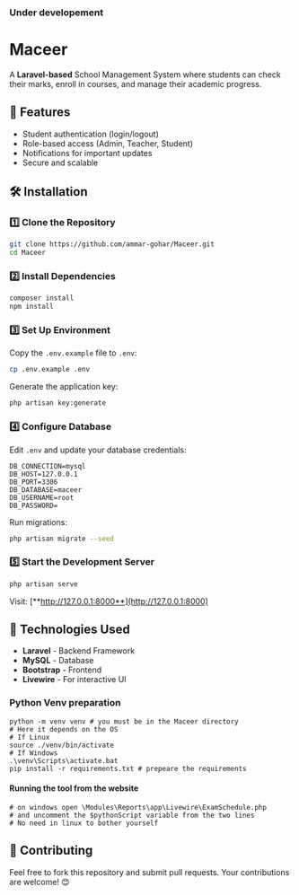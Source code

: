 ### Under developement
# Maceer

A **Laravel-based** School Management System where students can check their marks, enroll in courses, and manage their academic progress.

## 🚀 Features

- Student authentication (login/logout)
- Role-based access (Admin, Teacher, Student)
- Notifications for important updates
- Secure and scalable

## 🛠️ Installation

### 1️⃣ Clone the Repository

```bash
git clone https://github.com/ammar-gohar/Maceer.git
cd Maceer
```

### 2️⃣ Install Dependencies

```bash
composer install
npm install
```

### 3️⃣ Set Up Environment

Copy the `.env.example` file to `.env`:

```bash
cp .env.example .env
```

Generate the application key:

```bash
php artisan key:generate
```

### 4️⃣ Configure Database

Edit `.env` and update your database credentials:

```env
DB_CONNECTION=mysql
DB_HOST=127.0.0.1
DB_PORT=3306
DB_DATABASE=maceer
DB_USERNAME=root
DB_PASSWORD=
```

Run migrations:

```bash
php artisan migrate --seed
```

### 5️⃣ Start the Development Server

```bash
php artisan serve
```
Visit: [**http://127.0.0.1:8000**](http://127.0.0.1:8000)

## 📌 Technologies Used

- **Laravel** - Backend Framework
- **MySQL** - Database
- **Bootstrap** - Frontend
- **Livewire** - For interactive UI

### Python Venv preparation

```
python -m venv venv # you must be in the Maceer directory
# Here it depends on the OS
# If Linux
source ./venv/bin/activate
# If Windows
.\venv\Scripts\activate.bat
pip install -r requirements.txt # prepeare the requirements
```

#### Running the tool from the website
```
# on windows open \Modules\Reports\app\Livewire\ExamSchedule.php
# and uncomment the $pythonScript variable from the two lines
# No need in linux to bother yourself
```

## 🤝 Contributing

Feel free to fork this repository and submit pull requests. Your contributions are welcome! 😊

